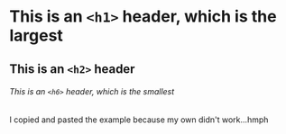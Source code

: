 # This is an `<h1>` header, which is the largest

## This is an `<h2>` header

###### This is an `<h6>` header, which is the smallest



I copied and pasted the example because my own didn't work...hmph 
